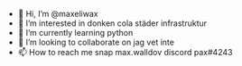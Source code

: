 - 👋 Hi, I’m @maxeliwax
- 👀 I’m interested in donken cola städer infrastruktur
- 🌱 I’m currently learning python
- 💞️ I’m looking to collaborate on jag vet inte
- 📫 How to reach me snap max.walldov discord pax#4243

<!---
maxeliwax/maxeliwax is a ✨ special ✨ repository because its `README.md` (this file) appears on your GitHub profile.
You can click the Preview link to take a look at your changes.
--->
